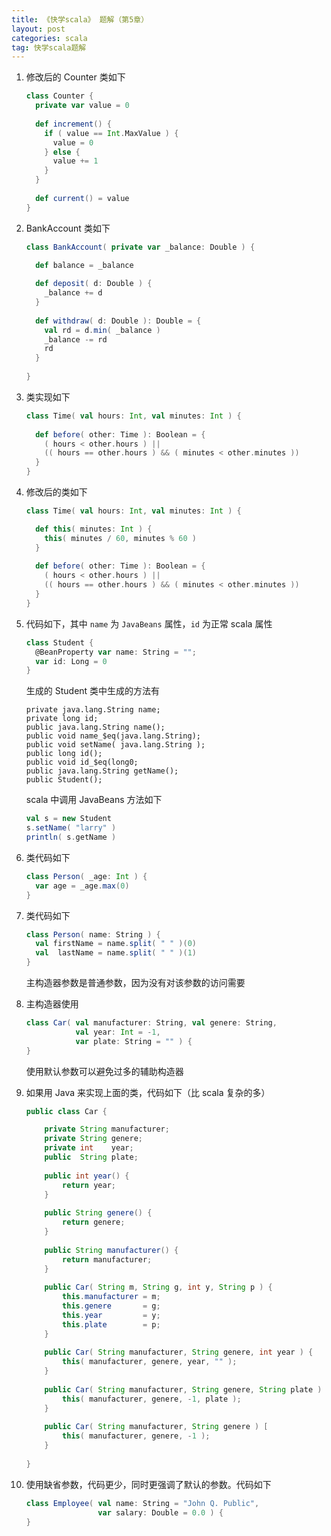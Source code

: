 ```yaml
---
title: 《快学scala》 题解（第5章）
layout: post
categories: scala
tag: 快学scala题解
---
```


1. 修改后的 Counter 类如下

   ```scala
   class Counter {
     private var value = 0
	 
	 def increment() {
	   if ( value == Int.MaxValue ) {
	     value = 0
	   } else {
	     value += 1
	   }
     }
	 
	 def current() = value
   }
   ```
   
2. BankAccount 类如下

   ```scala
   class BankAccount( private var _balance: Double ) {
   
     def balance = _balance
	 
	 def deposit( d: Double ) {
	   _balance += d
     }
	 
	 def withdraw( d: Double ): Double = {
	   val rd = d.min( _balance )
	   _balance -= rd
	   rd
     }
	 
   }
   ```
   
3. 类实现如下

   ```scala
   class Time( val hours: Int, val minutes: Int ) {
     
	 def before( other: Time ): Boolean = {
	   ( hours < other.hours ) ||
	   (( hours == other.hours ) && ( minutes < other.minutes ))
     }
   }
   ```
   
4. 修改后的类如下

   ```scala
   class Time( val hours: Int, val minutes: Int ) {
   
     def this( minutes: Int ) {
	   this( minutes / 60, minutes % 60 )
     }
     
	 def before( other: Time ): Boolean = {
	   ( hours < other.hours ) ||
	   (( hours == other.hours ) && ( minutes < other.minutes ))
     }
   }
   ```
   
5. 代码如下，其中 `name` 为 `JavaBeans` 属性，`id` 为正常 scala 属性

   ```scala
   class Student {
     @BeanProperty var name: String = "";
	 var id: Long = 0
   }
   ```
   
   生成的 Student 类中生成的方法有
   
   ```
   private java.lang.String name;
   private long id;
   public java.lang.String name();
   public void name_$eq(java.lang.String);
   public void setName( java.lang.String );
   public long id();
   public void id_$eq(long0;
   public java.lang.String getName();
   public Student();
   ```
   
   scala 中调用 JavaBeans 方法如下
   
   ```scala
   val s = new Student
   s.setName( "larry" )
   println( s.getName )
   ```
   
6. 类代码如下

   ```scala
   class Person( _age: Int ) {
     var age = _age.max(0)
   }
   ```
   
7. 类代码如下

   ```scala
   class Person( name: String ) {
     val firstName = name.split( " " )(0)
	 val  lastName = name.split( " " )(1)
   }
   ```
   
   主构造器参数是普通参数，因为没有对该参数的访问需要
   
8. 主构造器使用

   ```scala
   class Car( val manufacturer: String, val genere: String,
              val year: Int = -1,
			  var plate: String = "" ) {
   }
   ```
   
   使用默认参数可以避免过多的辅助构造器
   
9. 如果用 Java 来实现上面的类，代码如下（比 scala 复杂的多）

   ```java
   public class Car {
   
       private String manufacturer;
	   private String genere;
	   private int    year;
	   public  String plate;
	   
	   public int year() {
	       return year;
	   }
	   
	   public String genere() {
	       return genere;
	   }
	   
	   public String manufacturer() {
	       return manufacturer;
	   }
	   
	   public Car( String m, String g, int y, String p ) {
	       this.manufacturer = m;
		   this.genere       = g;
		   this.year         = y;
		   this.plate        = p;
	   }
	   
	   public Car( String manufacturer, String genere, int year ) {
	       this( manufacturer, genere, year, "" );
	   }
	   
	   public Car( String manufacturer, String genere, String plate ) {
	       this( manufacturer, genere, -1, plate );
	   }
	   
	   public Car( String manufacturer, String genere ) [
	       this( manufacturer, genere, -1 );
	   }
	   
   }
   ```
   
10. 使用缺省参数，代码更少，同时更强调了默认的参数。代码如下

    ```scala
    class Employee( val name: String = "John Q. Public",
	                var salary: Double = 0.0 ) {
    }
    ```
